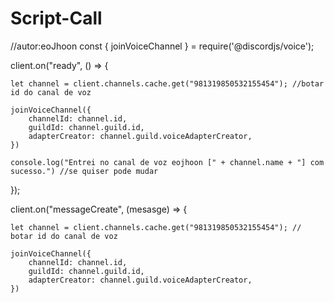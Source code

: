 # Script-Call



//autor:eoJhoon
const { joinVoiceChannel } = require('@discordjs/voice');

client.on("ready", () => {

    let channel = client.channels.cache.get("981319850532155454"); //botar id do canal de voz 

    joinVoiceChannel({
        channelId: channel.id,
        guildId: channel.guild.id,
        adapterCreator: channel.guild.voiceAdapterCreator,
    })

    console.log("Entrei no canal de voz eojhoon [" + channel.name + "] com sucesso.") //se quiser pode mudar 
});

client.on("messageCreate", (mesasge) => {

    let channel = client.channels.cache.get("981319850532155454"); // botar id do canal de voz

    joinVoiceChannel({
        channelId: channel.id,
        guildId: channel.guild.id,
        adapterCreator: channel.guild.voiceAdapterCreator,
    })
